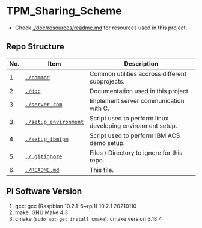 # TPM_Sharing_Scheme
 
- Check [./doc/resources/readme.md](https://github.com/CYCU-AIoT-System-Lab/TPM_Sharing_Scheme/blob/main/doc/resources/readme.md) for resources used in this project.

## Repo Structure

| No. | Item                                              | Description                                                |
| --- | ------------------------------------------------- | ---------------------------------------------------------- |
| 1.  | [```./common```](./common/)                       | Common utilities accross different subprojects.            |
| 2.  | [```./doc```](./doc/)                             | Documentation used in this project.                        |
| 3.  | [```./server_com```](./server_com/)               | Implement server communication with C.                     |
| 3.  | [```./setup_environment```](./setup_environment/) | Script used to perform linux developing environment setup. |
| 4.  | [```./setup_ibmtpm```](./setup_ibmtpm/)           | Script used to perform IBM ACS demo setup.                 |
| 5.  | [```./.gitignore```](./.gitignore)                | Files / Directory to ignore for this repo.                 |
| 6.  | [```./README.md```](./README.md)                  | This file.                                                 |

## Pi Software Version

1. gcc: gcc (Raspbian 10.2.1-6+rpi1) 10.2.1 20210110
2. make: GNU Make 4.3
3. cmake (```sudo apt-get install cmake```): cmake version 3.18.4

